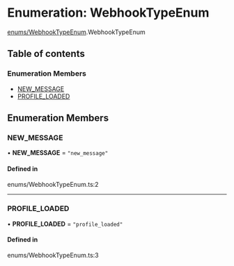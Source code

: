 # Enumeration: WebhookTypeEnum

[enums/WebhookTypeEnum](../wiki/enums.WebhookTypeEnum).WebhookTypeEnum

## Table of contents

### Enumeration Members

- [NEW\_MESSAGE](../wiki/enums.WebhookTypeEnum.WebhookTypeEnum#new_message)
- [PROFILE\_LOADED](../wiki/enums.WebhookTypeEnum.WebhookTypeEnum#profile_loaded)

## Enumeration Members

### NEW\_MESSAGE

• **NEW\_MESSAGE** = ``"new_message"``

#### Defined in

enums/WebhookTypeEnum.ts:2

___

### PROFILE\_LOADED

• **PROFILE\_LOADED** = ``"profile_loaded"``

#### Defined in

enums/WebhookTypeEnum.ts:3
